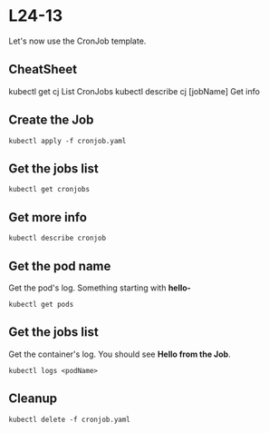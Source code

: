 # L24-13

Let's now use the CronJob template.

## CheatSheet
kubectl get cj                          List CronJobs
kubectl describe cj [jobName]           Get info

## Create the Job

    kubectl apply -f cronjob.yaml

## Get the jobs list

    kubectl get cronjobs 

## Get more info

    kubectl describe cronjob

## Get the pod name

Get the pod's log.  Something starting with **hello-**

    kubectl get pods

## Get the jobs list

Get the container's log.  You should see **Hello from the Job**.

    kubectl logs <podName>

## Cleanup

    kubectl delete -f cronjob.yaml